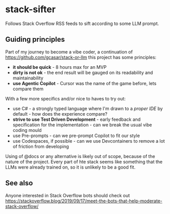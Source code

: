 # stack-sifter
Follows Stack Overflow RSS feeds to sift according to some LLM prompt. 

## Guiding principles

Part of my journey to become a vibe coder, a continuation of https://github.com/gcasar/stack-or-llm this project has some principles:
- **it should be quick** - 8 hours max for an MVP
- **dirty is not ok** - the end result will be gauged on its readability and maintainability
- **use Agentic Copilot** - Cursor was the name of the game before, lets compare them

With a few more specifics and/or nice to haves to try out:
- use C# - a strongly typed language where I'm drawn to a _proper IDE_ by default - how does the experience compare?
- **strive to use Test Driven Development** - early feedback and specification for the implementation - can we break the usual vibe coding mould
- use Pre-prompts - can we pre-prompt Copilot to fit our style
- use Codespaces, if possible - can we use Devcontainers to remove a lot of friction from developing

Using of @docs or any alternative is likely out of scope, because of the nature of the project. Every part of hte stack seems like something that the LLMs were already trained on, so it is unlikely to be a good fit.

## See also

Anyone interested in Stack Overflow bots should check out https://stackoverflow.blog/2019/09/17/meet-the-bots-that-help-moderate-stack-overflow/
